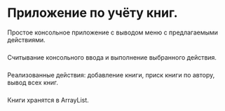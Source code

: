 # Приложение по учёту книг.


Простое консольное приложение с выводом меню с предлагаемыми действиями. 
###
Считывание консольного ввода и выполнение выбранного действия.
### 
Реализованные действия: добавление книги, приск книги по автору, вывод всех книг.
### 
Книги хранятся в ArrayList.
